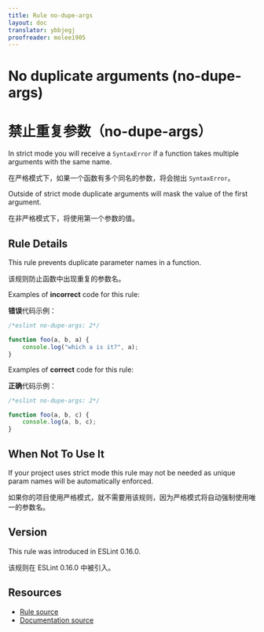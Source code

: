 ```yaml
---
title: Rule no-dupe-args
layout: doc
translator: ybbjegj
proofreader: molee1905
---
```

<!-- Note: No pull requests accepted for this file. See README.md in the root directory for details. -->

# No duplicate arguments (no-dupe-args)

# 禁止重复参数（no-dupe-args）

In strict mode you will receive a `SyntaxError` if a function takes multiple arguments with the same name.

在严格模式下，如果一个函数有多个同名的参数，将会抛出 `SyntaxError`。

Outside of strict mode duplicate arguments will mask the value of the first argument.

在非严格模式下，将使用第一个参数的值。

## Rule Details

This rule prevents duplicate parameter names in a function.

该规则防止函数中出现重复的参数名。

Examples of **incorrect** code for this rule:

**错误**代码示例：

```js
/*eslint no-dupe-args: 2*/

function foo(a, b, a) {
    console.log("which a is it?", a);
}
```

Examples of **correct** code for this rule:

**正确**代码示例：

```js
/*eslint no-dupe-args: 2*/

function foo(a, b, c) {
    console.log(a, b, c);
}
```


## When Not To Use It

If your project uses strict mode this rule may not be needed as unique param names will be automatically enforced.

如果你的项目使用严格模式，就不需要用该规则，因为严格模式将自动强制使用唯一的参数名。

## Version

This rule was introduced in ESLint 0.16.0.

该规则在 ESLint 0.16.0 中被引入。

## Resources

* [Rule source](https://github.com/eslint/eslint/tree/master/lib/rules/no-dupe-args.js)
* [Documentation source](https://github.com/eslint/eslint/tree/master/docs/rules/no-dupe-args.md)
